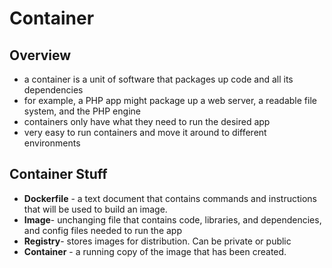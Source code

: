 # Container

## Overview

- a container is a unit of software that packages up code and all its dependencies 
- for example, a PHP app might package up a web server, a readable file system, and the PHP engine
- containers only have what they need to run the desired app
- very easy to run containers and move it around to different environments

## Container Stuff

- **Dockerfile** - a text document that contains commands and instructions that will be used to build an image.
- **Image**- unchanging file that contains code, libraries, and dependencies, and config files needed to run the app
- **Registry**- stores images for distribution. Can be private or public
- **Container** - a running copy of the image that has been created.